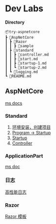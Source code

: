 # Dev Labs

**Directory**

    📦try-aspnetcore
    ┣ 📂AspNetCore
    ┃ ┣ 📂Razor
    ┃ ┃ ┣ 📂sample
    ┃ ┣ 📂standard
    ┃ ┃ ┣ 📜controller.md
    ┃ ┃ ┣ 📜start.md
    ┃ ┃ ┣ 📜startup-1.md
    ┃ ┃ ┗ 📜startup-2.md
    ┃ ┗ 📜logging.md
    ┗ 📜README.md
## AspNetCore

[ms docs](https://docs.microsoft.com/zh-cn/aspnet/core/getting-started/?view=aspnetcore-3.0&tabs=linux)

### Standard

1. [环境安装，创建项目](AspNetCore/standard/start.md)
2. [Program -> Startup](AspNetCore/standard/startup-1.md)
3. [Startup](AspNetCore/standard/startup-2.md)
4. [Controller](AspNetCore/standard/controller.md)

### ApplicationPart

[ms doc](https://docs.microsoft.com/zh-cn/aspnet/core/mvc/advanced/app-parts?view=aspnetcore-3.0)

### 日志

[高性能日志](AspNetCore/logging.md)

### Razor

[Razor 模板](AspNetCore/Razor)